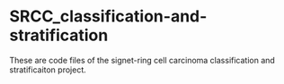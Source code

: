 # SRCC_classification-and-stratification
These are code files of the signet-ring cell carcinoma classification and stratificaiton project.
